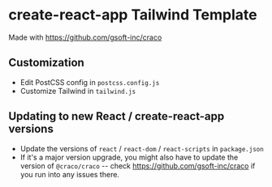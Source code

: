 # create-react-app Tailwind Template

Made with https://github.com/gsoft-inc/craco

## Customization

- Edit PostCSS config in `postcss.config.js`
- Customize Tailwind in `tailwind.js`

## Updating to new React / create-react-app versions

- Update the versions of `react` / `react-dom` / `react-scripts` in `package.json`
- If it's a major version upgrade, you might also have to update the version of `@craco/craco` -- check https://github.com/gsoft-inc/craco if you run into any issues there.

